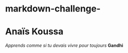 # markdown-challenge-

# Anaïs Koussa #

*Apprends comme si tu devais vivre pour toujours* **Gandhi**

